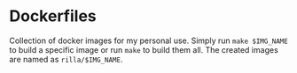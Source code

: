 # Dockerfiles

Collection of docker images for my personal use.
Simply run `make $IMG_NAME` to build a specific image or run `make` to build them
all.
The created images are named as `rilla/$IMG_NAME`.
